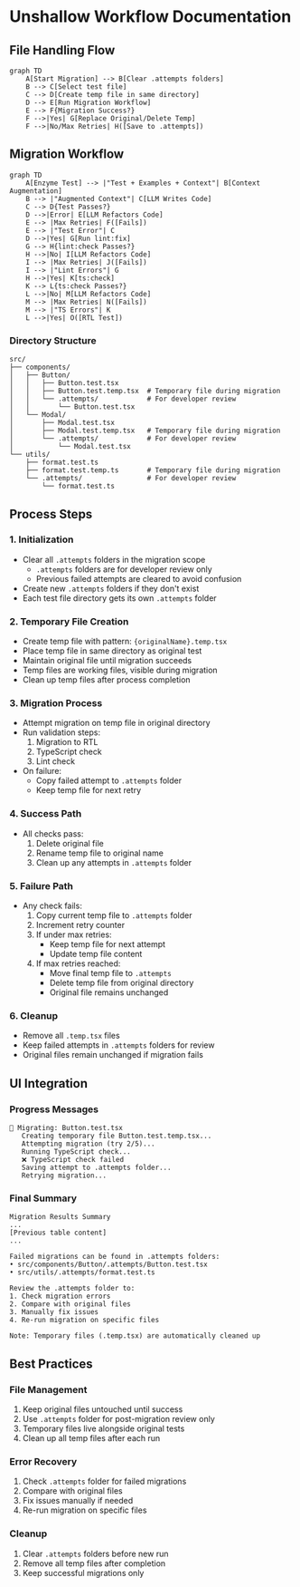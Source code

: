 # Unshallow Workflow Documentation

## File Handling Flow
```mermaid
graph TD
    A[Start Migration] --> B[Clear .attempts folders]
    B --> C[Select test file]
    C --> D[Create temp file in same directory]
    D --> E[Run Migration Workflow]
    E --> F{Migration Success?}
    F -->|Yes| G[Replace Original/Delete Temp]
    F -->|No/Max Retries| H([Save to .attempts])
```

## Migration Workflow
```mermaid
graph TD
    A[Enzyme Test] --> |"Test + Examples + Context"| B[Context Augmentation]
    B --> |"Augmented Context"| C[LLM Writes Code]
    C --> D{Test Passes?}
    D -->|Error| E[LLM Refactors Code]
    E --> |Max Retries| F([Fails])
    E --> |"Test Error"| C
    D -->|Yes| G[Run lint:fix]
    G --> H{lint:check Passes?}
    H -->|No| I[LLM Refactors Code]
    I --> |Max Retries| J([Fails])
    I --> |"Lint Errors"| G
    H -->|Yes| K[ts:check]
    K --> L{ts:check Passes?}
    L -->|No| M[LLM Refactors Code]
    M --> |Max Retries| N([Fails])
    M --> |"TS Errors"| K
    L -->|Yes| O([RTL Test])
```

### Directory Structure
```
src/
├── components/
│   ├── Button/
│   │   ├── Button.test.tsx
│   │   ├── Button.test.temp.tsx  # Temporary file during migration
│   │   └── .attempts/            # For developer review
│   │       └── Button.test.tsx
│   └── Modal/
│       ├── Modal.test.tsx
│       ├── Modal.test.temp.tsx   # Temporary file during migration
│       └── .attempts/            # For developer review
│           └── Modal.test.tsx
└── utils/
    ├── format.test.ts
    ├── format.test.temp.ts       # Temporary file during migration
    └── .attempts/                # For developer review
        └── format.test.ts
```

## Process Steps

### 1. Initialization
- Clear all `.attempts` folders in the migration scope
  - `.attempts` folders are for developer review only
  - Previous failed attempts are cleared to avoid confusion
- Create new `.attempts` folders if they don't exist
- Each test file directory gets its own `.attempts` folder

### 2. Temporary File Creation
- Create temp file with pattern: `{originalName}.temp.tsx`
- Place temp file in same directory as original test
- Maintain original file until migration succeeds
- Temp files are working files, visible during migration
- Clean up temp files after process completion

### 3. Migration Process
- Attempt migration on temp file in original directory
- Run validation steps:
  1. Migration to RTL
  2. TypeScript check
  3. Lint check
- On failure:
  - Copy failed attempt to `.attempts` folder
  - Keep temp file for next retry

### 4. Success Path
- All checks pass:
  1. Delete original file
  2. Rename temp file to original name
  3. Clean up any attempts in `.attempts` folder

### 5. Failure Path
- Any check fails:
  1. Copy current temp file to `.attempts` folder
  2. Increment retry counter
  3. If under max retries:
     - Keep temp file for next attempt
     - Update temp file content
  4. If max retries reached:
     - Move final temp file to `.attempts`
     - Delete temp file from original directory
     - Original file remains unchanged

### 6. Cleanup
- Remove all `.temp.tsx` files
- Keep failed attempts in `.attempts` folders for review
- Original files remain unchanged if migration fails

## UI Integration

### Progress Messages
```
🔄 Migrating: Button.test.tsx
   Creating temporary file Button.test.temp.tsx...
   Attempting migration (try 2/5)...
   Running TypeScript check...
   ❌ TypeScript check failed
   Saving attempt to .attempts folder...
   Retrying migration...
```

### Final Summary
```
Migration Results Summary
...
[Previous table content]
...

Failed migrations can be found in .attempts folders:
• src/components/Button/.attempts/Button.test.tsx
• src/utils/.attempts/format.test.ts

Review the .attempts folder to:
1. Check migration errors
2. Compare with original files
3. Manually fix issues
4. Re-run migration on specific files

Note: Temporary files (.temp.tsx) are automatically cleaned up
```

## Best Practices

### File Management
1. Keep original files untouched until success
2. Use `.attempts` folder for post-migration review only
3. Temporary files live alongside original tests
4. Clean up all temp files after each run

### Error Recovery
1. Check `.attempts` folder for failed migrations
2. Compare with original files
3. Fix issues manually if needed
4. Re-run migration on specific files

### Cleanup
1. Clear `.attempts` folders before new run
2. Remove all temp files after completion
3. Keep successful migrations only 